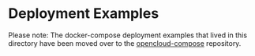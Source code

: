 # Deployment Examples
Please note: The docker-compose deployment examples that lived in this directory have been moved over to the
[opencloud-compose](https://github.com/opencloud-eu/opencloud-compose) repository.
